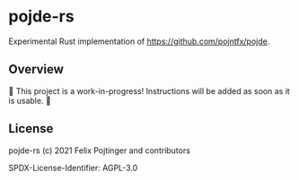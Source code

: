 # pojde-rs

Experimental Rust implementation of https://github.com/pojntfx/pojde.

## Overview

🚧 This project is a work-in-progress! Instructions will be added as soon as it is usable. 🚧

## License

pojde-rs (c) 2021 Felix Pojtinger and contributors

SPDX-License-Identifier: AGPL-3.0
